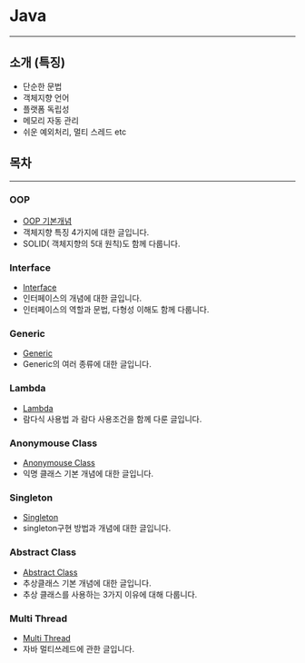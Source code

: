 # Java
--- 
## 소개 (특징) 
- 단순한 문법
- 객체지향 언어
- 플랫폼 독립성
- 메모리 자동 관리
- 쉬운 예외처리, 멀티 스레드 etc

## 목차 
---
### **OOP**
- [OOP 기본개념](https://github.com/tjrwns8024/Java/blob/master/01.%20OOP/OOP%20%EA%B8%B0%EB%B3%B8%EA%B0%9C%EB%85%90.md)
- 객체지향 특징 4가지에 대한 글입니다. 
- SOLID( 객체지향의 5대 원칙)도 함께 다룹니다. 

### **Interface**
- [Interface](https://github.com/tjrwns8024/Java/blob/master/02.%20Interface/Interface.md)
- 인터페이스의 개념에 대한 글입니다. 
- 인터페이스의 역할과 문법, 다형성 이해도 함께 다룹니다. 

### **Generic**
- [Generic](https://github.com/tjrwns8024/Java/blob/master/03.%20Generic/Generic.md)
- Generic의 여러 종류에 대한 글입니다. 

### **Lambda**
- [Lambda](https://github.com/tjrwns8024/Java/blob/master/04.%20Lambda/Lambda.md)
- 람다식 사용법 과 람다 사용조건을 함께 다룬 글입니다. 

### **Anonymouse Class**
- [Anonymouse Class](https://github.com/tjrwns8024/Java/blob/master/05.%20Anonymouse%20Class/%EC%9D%B5%EB%AA%85%ED%81%B4%EB%9E%98%EC%8A%A4.md)
- 익명 클래스 기본 개념에 대한 글입니다. 

### **Singleton**
- [Singleton](https://github.com/tjrwns8024/Java/blob/master/06.%20SingleTon/single%20ton.md)
- singleton구현 방법과 개념에 대한 글입니다. 

### **Abstract Class**
- [Abstract Class](https://github.com/tjrwns8024/Java/blob/master/07.%20Abstract%20Class/abstract%20class.md)
- 추상클래스 기본 개념에 대한 글입니다. 
- 추상 클래스를 사용하는 3가지 이유에 대해 다룹니다. 

### **Multi Thread**
- [Multi Thread](https://github.com/tjrwns8024/Java/tree/master/08.%20Multi%20Thread)
- 자바 멀티쓰레드에 관한 글입니다. 

